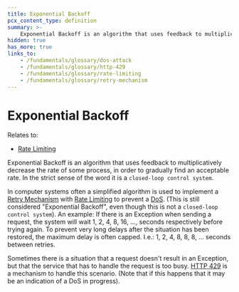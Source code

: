 ```yaml
---
title: Exponential Backoff
pcx_content_type: definition
summary: >-
    Exponential Backoff is an algorithm that uses feedback to multiplicatively decrease the rate of some process, in order to gradually find an acceptable rate. It is also applied to [Retry Mechanisms](/fundamentals/glossary/#retry-mechanism).
hidden: true
has_more: true
links_to:
    - /fundamentals/glossary/dos-attack
    - /fundamentals/glossary/http-429
    - /fundamentals/glossary/rate-limiting
    - /fundamentals/glossary/retry-mechanism
---
```


# Exponential Backoff

Relates to:

-   [Rate Limiting](/fundamentals/glossary/rate-limiting)

Exponential Backoff is an algorithm that uses feedback to multiplicatively decrease the rate of some process, in order to gradually find an acceptable rate. In the strict sense of the word it is a `closed-loop control system`.

In computer systems often a simplified algorithm is used to implement a [Retry Mechanism](/fundamentals/glossary/retry-mechanism) with [Rate Limiting](/fundamentals/glossary/rate-limiting) to prevent a [DoS](/fundamentals/glossary/dos-attack). (This is still considered "Exponential Backoff", even though this is not a `closed-loop control system`). An example: If there is an Exception when sending a request, the system will wait 1, 2, 4, 8, 16, ..., seconds respectively before trying again. To prevent very long delays after the situation has been restored, the maximum delay is often capped. I.e.: 1, 2, 4, 8, 8, 8, ... seconds between retries.

Sometimes there is a situation that a request doesn't result in an Exception, but that the service that has to handle the request is too busy. [HTTP 429](/fundamentals/glossary/http-429) is a mechanism to handle this scenario. (Note that if this happens that it may be an indication of a DoS in progress).
